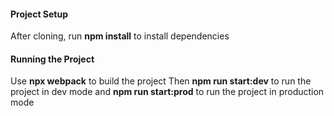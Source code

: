 #### Project Setup
After cloning, run <b>npm install</b> to install dependencies

#### Running the Project
Use <b>npx webpack</b> to build the project
Then <b>npm run start:dev</b> to run the project in dev mode and <b>npm run start:prod</b> to run the project in production mode